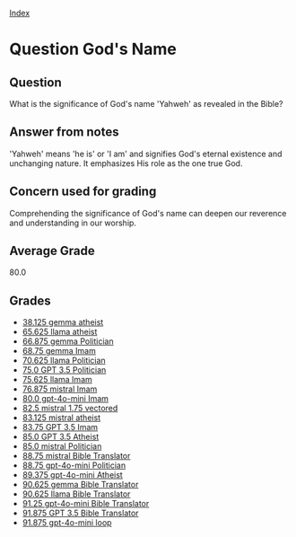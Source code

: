 
[Index](../../index.md)
# Question God's Name
## Question
What is the significance of God's name 'Yahweh' as revealed in the Bible?

## Answer from notes
'Yahweh' means 'he is' or 'I am' and signifies God's eternal existence and unchanging nature. It emphasizes His role as the one true God.

## Concern used for grading
Comprehending the significance of God's name can deepen our reverence and understanding in our worship.

## Average Grade
80.0

## Grades
 * [38.125 gemma atheist](../answers/gemma_atheist/God_s_Name.md)
 * [65.625 llama atheist](../answers/llama_atheist/God_s_Name.md)
 * [66.875 gemma Politician](../answers/gemma_Politician/God_s_Name.md)
 * [68.75 gemma Imam](../answers/gemma_Imam/God_s_Name.md)
 * [70.625 llama Politician](../answers/llama_Politician/God_s_Name.md)
 * [75.0 GPT 3.5 Politician](../answers/GPT_3.5_Politician/God_s_Name.md)
 * [75.625 llama Imam](../answers/llama_Imam/God_s_Name.md)
 * [76.875 mistral Imam](../answers/mistral_Imam/God_s_Name.md)
 * [80.0 gpt-4o-mini Imam](../answers/gpt-4o-mini_Imam/God_s_Name.md)
 * [82.5 mistral 1.75 vectored](../answers/mistral_1.75_vectored/God_s_Name.md)
 * [83.125 mistral atheist](../answers/mistral_atheist/God_s_Name.md)
 * [83.75 GPT 3.5 Imam](../answers/GPT_3.5_Imam/God_s_Name.md)
 * [85.0 GPT 3.5 Atheist](../answers/GPT_3.5_Atheist/God_s_Name.md)
 * [85.0 mistral Politician](../answers/mistral_Politician/God_s_Name.md)
 * [88.75 mistral Bible Translator](../answers/mistral_Bible_Translator/God_s_Name.md)
 * [88.75 gpt-4o-mini Politician](../answers/gpt-4o-mini_Politician/God_s_Name.md)
 * [89.375 gpt-4o-mini Atheist](../answers/gpt-4o-mini_Atheist/God_s_Name.md)
 * [90.625 gemma Bible Translator](../answers/gemma_Bible_Translator/God_s_Name.md)
 * [90.625 llama Bible Translator](../answers/llama_Bible_Translator/God_s_Name.md)
 * [91.25 gpt-4o-mini Bible Translator](../answers/gpt-4o-mini_Bible_Translator/God_s_Name.md)
 * [91.875 GPT 3.5 Bible Translator](../answers/GPT_3.5_Bible_Translator/God_s_Name.md)
 * [91.875 gpt-4o-mini loop](../answers/gpt-4o-mini_loop/God_s_Name.md)
